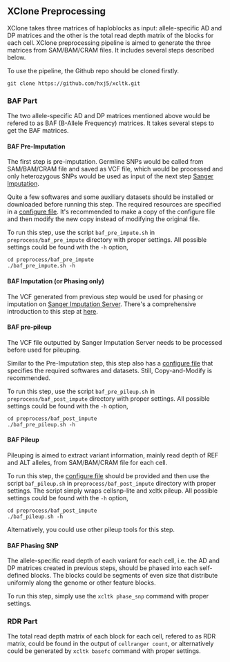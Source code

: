 ## XClone Preprocessing

XClone takes three matrices of haploblocks as input: allele-specific
AD and DP matrices and the other is the total read depth matrix of the blocks
for each cell. XClone preprocessing pipeline is aimed to generate the three 
matrices from SAM/BAM/CRAM files. It includes several steps described below.

To use the pipeline, the Github repo should be cloned firstly.

```shell
git clone https://github.com/hxj5/xcltk.git
```
### BAF Part

The two allele-specific AD and DP matrices mentioned above would be refered to as
BAF (B-Allele Frequency) matrices. It takes several steps to get the 
BAF matrices.

#### BAF Pre-Imputation

The first step is pre-imputation. Germline SNPs would be called from 
SAM/BAM/CRAM file and saved as VCF file, which would be processed and only 
heterozygous SNPs would be used as input of the next step 
[Sanger Imputation][Sanger Server]. 

Quite a few softwares and some auxiliary datasets should be installed or downloaded 
before running this step. The required resources are specified in a 
[configure file][baf_pre_impute config]. It's recommended to make a copy of the configure 
file and then modify the new copy instead of modifying the original file. 

To run this step, use the script `baf_pre_impute.sh` in `preprocess/baf_pre_impute`
directory with proper settings. All possible settings could be found with the 
`-h` option,

```shell
cd preprocess/baf_pre_impute
./baf_pre_impute.sh -h
```

#### BAF Imputation (or Phasing only)

The VCF generated from previous step would be used for phasing or imputation on 
[Sanger Imputation Server][Sanger Server]. There's a comprehensive introduction to
this step at [here][Sanger Wiki].

#### BAF pre-pileup

The VCF file outputted by Sanger Imputation Server needs to be processed before used for pileuping. 

Similar to the Pre-Imputation step, this step also has a [configure file][baf_pre_pileup config] 
that specifies the required softwares and datasets. Still, Copy-and-Modify is recommended.

To run this step, use the script `baf_pre_pileup.sh` in `preprocess/baf_post_impute` 
directory with proper settings. All possible settings could be found with the `-h` option,

```shell
cd preprocess/baf_post_impute
./baf_pre_pileup.sh -h
```

#### BAF Pileup

Pileuping is aimed to extract variant information, mainly read depth of REF and 
ALT alleles, from SAM/BAM/CRAM file for each cell.

To run this step, the [configure file][baf_pileup config] should be provided and then use 
the script `baf_pileup.sh` in `preprocess/baf_post_impute` directory with proper settings. 
The script simply wraps cellsnp-lite and xcltk pileup. All possible settings could be 
found with the `-h` option,

```shell
cd preprocess/baf_post_impute
./baf_pileup.sh -h
```

Alternatively, you could use other pileup tools for this step.

#### BAF Phasing SNP

The allele-specific read depth of each variant for each cell, i.e. the AD and DP 
matrices created in previous steps, should be phased into each self-defined blocks. 
The blocks could be segments of even size that distribute uniformly along the 
genome or other feature blocks.

To run this step, simply use the `xcltk phase_snp` command with proper settings.

### RDR Part

The total read depth matrix of each block for each cell, refered to as RDR matrix,
could be found in the output of `cellranger count`, or alternatively could be 
generated by `xcltk basefc` command with proper settings.

[baf_pre_impute config]: https://github.com/hxj5/xcltk/blob/master/preprocess/baf_pre_impute/baf_pre_impute.cfg
[Sanger Server]: https://imputation.sanger.ac.uk/
[Sanger Wiki]: https://imputation.sanger.ac.uk/?instructions=1
[baf_pre_pileup config]: https://github.com/hxj5/xcltk/blob/master/preprocess/baf_post_impute/baf_pre_pileup.cfg
[baf_pileup config]: https://github.com/hxj5/xcltk/blob/master/preprocess/baf_post_impute/baf_pileup.cfg

